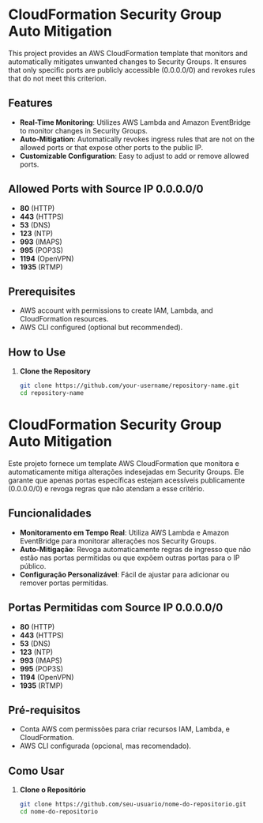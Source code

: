 # CloudFormation Security Group Auto Mitigation

This project provides an AWS CloudFormation template that monitors and automatically mitigates unwanted changes to Security Groups. It ensures that only specific ports are publicly accessible (0.0.0.0/0) and revokes rules that do not meet this criterion.

## Features

- **Real-Time Monitoring**: Utilizes AWS Lambda and Amazon EventBridge to monitor changes in Security Groups.
- **Auto-Mitigation**: Automatically revokes ingress rules that are not on the allowed ports or that expose other ports to the public IP.
- **Customizable Configuration**: Easy to adjust to add or remove allowed ports.

## Allowed Ports with Source IP 0.0.0.0/0

- **80** (HTTP)
- **443** (HTTPS)
- **53** (DNS)
- **123** (NTP)
- **993** (IMAPS)
- **995** (POP3S)
- **1194** (OpenVPN)
- **1935** (RTMP)

## Prerequisites

- AWS account with permissions to create IAM, Lambda, and CloudFormation resources.
- AWS CLI configured (optional but recommended).

## How to Use

1. **Clone the Repository**

   ```bash
   git clone https://github.com/your-username/repository-name.git
   cd repository-name


# CloudFormation Security Group Auto Mitigation

Este projeto fornece um template AWS CloudFormation que monitora e automaticamente mitiga alterações indesejadas em Security Groups. Ele garante que apenas portas específicas estejam acessíveis publicamente (0.0.0.0/0) e revoga regras que não atendam a esse critério.

## Funcionalidades

- **Monitoramento em Tempo Real**: Utiliza AWS Lambda e Amazon EventBridge para monitorar alterações nos Security Groups.
- **Auto-Mitigação**: Revoga automaticamente regras de ingresso que não estão nas portas permitidas ou que expõem outras portas para o IP público.
- **Configuração Personalizável**: Fácil de ajustar para adicionar ou remover portas permitidas.

## Portas Permitidas com Source IP 0.0.0.0/0

- **80** (HTTP)
- **443** (HTTPS)
- **53** (DNS)
- **123** (NTP)
- **993** (IMAPS)
- **995** (POP3S)
- **1194** (OpenVPN)
- **1935** (RTMP)

## Pré-requisitos

- Conta AWS com permissões para criar recursos IAM, Lambda, e CloudFormation.
- AWS CLI configurada (opcional, mas recomendado).

## Como Usar

1. **Clone o Repositório**

   ```bash
   git clone https://github.com/seu-usuario/nome-do-repositorio.git
   cd nome-do-repositorio

